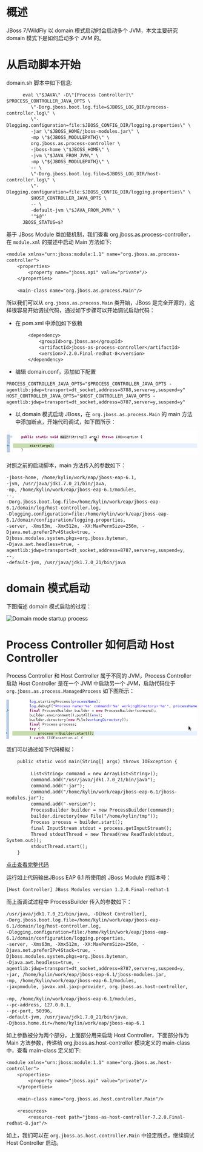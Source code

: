 # 概述

JBoss 7/WildFly 以 domain 模式启动时会启动多个 JVM，本文主要研究 domain 模式下是如何启动多个 JVM 的。

# 从启动脚本开始

domain.sh 脚本中如下信息:

~~~
      eval \"$JAVA\" -D\"[Process Controller]\" $PROCESS_CONTROLLER_JAVA_OPTS \
         \"-Dorg.jboss.boot.log.file=$JBOSS_LOG_DIR/process-controller.log\" \
         \"-Dlogging.configuration=file:$JBOSS_CONFIG_DIR/logging.properties\" \
         -jar \"$JBOSS_HOME/jboss-modules.jar\" \
         -mp \"${JBOSS_MODULEPATH}\" \
         org.jboss.as.process-controller \
         -jboss-home \"$JBOSS_HOME\" \
         -jvm \"$JAVA_FROM_JVM\" \
         -mp \"${JBOSS_MODULEPATH}\" \
         -- \
         \"-Dorg.jboss.boot.log.file=$JBOSS_LOG_DIR/host-controller.log\" \
         \"-Dlogging.configuration=file:$JBOSS_CONFIG_DIR/logging.properties\" \
         $HOST_CONTROLLER_JAVA_OPTS \
         -- \
         -default-jvm \"$JAVA_FROM_JVM\" \
         '"$@"'
      JBOSS_STATUS=$?
~~~

基于 JBoss Module 类加载机制，我们查看 org.jboss.as.process-controller，在 `module.xml` 的描述中启动 Main 方法如下:

~~~
<module xmlns="urn:jboss:module:1.1" name="org.jboss.as.process-controller">
    <properties>
        <property name="jboss.api" value="private"/>
    </properties>

    <main-class name="org.jboss.as.process.Main"/>
~~~

所以我们可以从 `org.jboss.as.process.Main` 类开始，JBoss 是完全开源的，这样很容易开始调试代码，通过如下步骤可以开始调试启动代码：

* 在 pom.xml 中添加如下依赖

~~~
		<dependency>
			<groupId>org.jboss.as</groupId>
			<artifactId>jboss-as-process-controller</artifactId>
			<version>7.2.0.Final-redhat-8</version>
		</dependency>
~~~

* 编辑 domain.conf，添加如下配置

~~~
PROCESS_CONTROLLER_JAVA_OPTS="$PROCESS_CONTROLLER_JAVA_OPTS -agentlib:jdwp=transport=dt_socket,address=8788,server=y,suspend=y"
HOST_CONTROLLER_JAVA_OPTS="$HOST_CONTROLLER_JAVA_OPTS -agentlib:jdwp=transport=dt_socket,address=8787,server=y,suspend=y"
~~~

* 以 domain 模式启动 JBoss，在 `org.jboss.as.process.Main` 的 main 方法中添加断点，开始代码调试，如下图所示：

![Process Controller Main](img/process-controller-main.png)

对照之前的启动脚本，main 方法传入的参数如下：

~~~
-jboss-home, /home/kylin/work/eap/jboss-eap-6.1, 
-jvm, /usr/java/jdk1.7.0_21/bin/java, 
-mp, /home/kylin/work/eap/jboss-eap-6.1/modules, 
--, 
-Dorg.jboss.boot.log.file=/home/kylin/work/eap/jboss-eap-6.1/domain/log/host-controller.log, 
-Dlogging.configuration=file:/home/kylin/work/eap/jboss-eap-6.1/domain/configuration/logging.properties, 
-server, -Xms63m, -Xmx512m, -XX:MaxPermSize=256m, -Djava.net.preferIPv4Stack=true, -Djboss.modules.system.pkgs=org.jboss.byteman, 
-Djava.awt.headless=true, -agentlib:jdwp=transport=dt_socket,address=8787,server=y,suspend=y, 
--, 
-default-jvm, /usr/java/jdk1.7.0_21/bin/java
~~~

# domain 模式启动

下图描述 domain 模式启动的过程：

![Domain mode startup process]()

# Process Controller 如何启动 Host Controller

Process Controller 和 Host Controller 属于不同的 JVM，Process Controller 启动 Host Controller 是在一个 JVM 中启动另一个 JVM，启动代码位于 `org.jboss.as.process.ManagedProcess` 如下图所示：

![Process Controller Start Host Controller](img/process-controller-start_hc.png)

我们可以通过如下代码模拟：

~~~
	public static void main(String[] args) throws IOException {
		
		 List<String> command = new ArrayList<String>();
		 command.add("/usr/java/jdk1.7.0_21/bin/java");
		 command.add("-jar");
		 command.add("/home/kylin/work/eap/jboss-eap-6.1/jboss-modules.jar");
		 command.add("-version");
		 ProcessBuilder builder = new ProcessBuilder(command);
		 builder.directory(new File("/home/kylin/tmp"));
		 Process process = builder.start();
		 final InputStream stdout = process.getInputStream();
		 Thread stdoutThread = new Thread(new ReadTask(stdout, System.out));
		 stdoutThread.start();
	}
~~~

[点击查看完整代码](src/main/java/org/wildfly/domain/test/PCStartHC.java)

运行如上代码输出JBoss EAP 6.1 所使用的 JBoss Module 的版本号：

~~~
[Host Controller] JBoss Modules version 1.2.0.Final-redhat-1
~~~

而上面调试过程中 ProcessBuilder 传入的参数如下：

~~~
/usr/java/jdk1.7.0_21/bin/java, -D[Host Controller], 
-Dorg.jboss.boot.log.file=/home/kylin/work/eap/jboss-eap-6.1/domain/log/host-controller.log, 
-Dlogging.configuration=file:/home/kylin/work/eap/jboss-eap-6.1/domain/configuration/logging.properties, 
-server, -Xms63m, -Xmx512m, -XX:MaxPermSize=256m, -Djava.net.preferIPv4Stack=true, -Djboss.modules.system.pkgs=org.jboss.byteman, 
-Djava.awt.headless=true, -agentlib:jdwp=transport=dt_socket,address=8787,server=y,suspend=y, 
-jar, /home/kylin/work/eap/jboss-eap-6.1/jboss-modules.jar, 
-mp, /home/kylin/work/eap/jboss-eap-6.1/modules, 
-jaxpmodule, javax.xml.jaxp-provider, org.jboss.as.host-controller,
 
-mp, /home/kylin/work/eap/jboss-eap-6.1/modules, 
--pc-address, 127.0.0.1, 
--pc-port, 50396, 
-default-jvm, /usr/java/jdk1.7.0_21/bin/java, 
-Djboss.home.dir=/home/kylin/work/eap/jboss-eap-6.1
~~~

如上参数被分为两个部分，上面部分用来启动 Host Controller，下面部分作为 Main 方法参数，传递给 org.jboss.as.host-controller 模块定义的 main-class 中，查看 main-class 定义如下:

~~~
<module xmlns="urn:jboss:module:1.1" name="org.jboss.as.host-controller">
    <properties>
        <property name="jboss.api" value="private"/>
    </properties>

    <main-class name="org.jboss.as.host.controller.Main"/>

    <resources>
        <resource-root path="jboss-as-host-controller-7.2.0.Final-redhat-8.jar"/>
~~~

如上，我们可以在 `org.jboss.as.host.controller.Main` 中设定断点，继续调试 Host Controller 启动。
